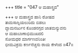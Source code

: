 +++
title = "047 ಆ ಮಹಾಸ್ತ್ರದ"

+++
ಆ ಮಹಾಸ್ತ್ರದ ಹಾನಿ ರೋಷದ   
ತಾಮಸಾಗ್ನಿಯಲುರಿದು ಬಿಡಲು   
ದ್ದಾಮನರ್ಜುನ ಕೊಂಡನಗ್ಗದ ಜಾತಮನ್ಯುವನು  
ಆ ಮಹಾಬಾಣಾಭಿಮುಖದಲಿ   
ಸೋಮಧರ ಮಾರ್ಗಣವನಿಂತೀ   
ಭೀಮವಿಕ್ರಮ ಕರ್ಣನೆಚ್ಚನು ರಾಯ ಕೇಳೆಂದ      ॥47॥